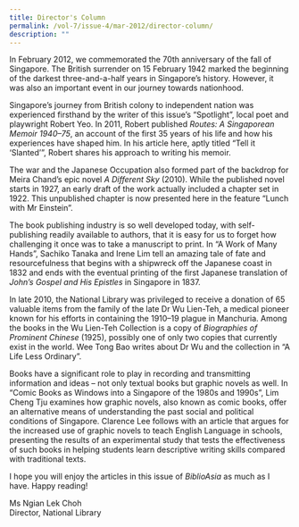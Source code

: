 ```yaml
---
title: Director's Column
permalink: /vol-7/issue-4/mar-2012/director-column/
description: ""
---
```

In February 2012, we commemorated the 70th anniversary of the fall of Singapore. The British surrender on 15 February 1942 marked the beginning of the darkest three-and-a-half years in Singapore’s history. However, it was also an important event in our journey towards nationhood.

Singapore’s journey from British colony to independent nation was experienced firsthand by the writer of this issue’s “Spotlight”, local poet and playwright Robert Yeo. In 2011, Robert published *Routes: A Singaporean Memoir 1940–75*, an account of the first 35 years of his life
and how his experiences have shaped him. In his article here, aptly titled “Tell it ‘Slanted’”, Robert shares his approach to writing his memoir.

The war and the Japanese Occupation also formed part of the backdrop for Meira Chand’s epic novel *A Different Sky* (2010). While the published novel starts in 1927, an early draft of the work actually included a chapter set in 1922. This unpublished chapter is now presented here in the feature “Lunch with Mr Einstein”.

The book publishing industry is so well developed today, with self-publishing readily available to authors, that it is easy for us to forget how challenging it once was to take a manuscript to print. In “A Work of Many Hands”, Sachiko Tanaka and Irene Lim tell an amazing tale of fate and resourcefulness that begins with a shipwreck off the Japanese coast in 1832 and ends with the eventual printing of the first Japanese translation of *John’s Gospel and His Epistles* in Singapore in 1837.
 
In late 2010, the National Library was privileged to receive a donation of 65 valuable items from the family of the late Dr Wu Lien-Teh, a medical pioneer known for his efforts in containing the 1910–19 plague in Manchuria. Among the books in the Wu Lien-Teh Collection is a copy of
*Biographies of Prominent Chinese* (1925), possibly one of only two copies that currently exist in the world. Wee Tong Bao writes about Dr Wu and the collection in “A Life Less Ordinary”. 

Books have a significant role to play in recording and transmitting information and ideas – not only textual books but graphic novels as well. In “Comic Books as Windows into a Singapore of the 1980s and 1990s”, Lim Cheng Tju examines how graphic novels, also known as comic books, offer an alternative means of understanding the past social and political conditions of Singapore. Clarence Lee follows with an article that argues for the increased use of graphic novels to teach English Language in schools, presenting the results of an experimental study that tests the effectiveness of such books in helping students learn descriptive writing skills compared with traditional texts.

I hope you will enjoy the articles in this issue of
*BiblioAsia* as much as I have. Happy reading!


Ms Ngian Lek Choh<br>
Director, National Library